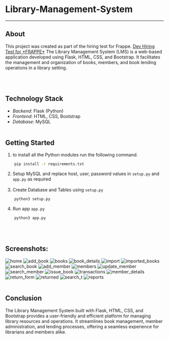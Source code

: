 # Library-Management-System
<hr>

## About
    
<p> This project was created as part of the hiring test for Frappe. <a href='https://frappe.io/dev-hiring-test'>Dev Hiring Test for *FRAPPE*</a>
    The Library Management System (LMS) is a web-based application developed using Flask, HTML, CSS, and Bootstrap. It facilitates the management and organization of books, members, and book lending operations in a library setting.</p><br><br>


## Technology Stack
- *Backend*: Flask (Python)
- *Frontend*: HTML, CSS, Bootstrap
- *Database*: MySQL<br><br>

## Getting Started
1. to install all the Python modules run the following command.
```bash
    pip install -r requirements.txt
```

2. Setup MySQL and replace host, user, password values in `setup.py` and `app.py` as required </br></br>
3. Create Database and Tables using `setup.py`
```bash
    python3 setup.py
```
4. Run app `app.py`
```bash
    python3 app.py
```
<br><br>

## **Screenshots:**

![home](https://github.com/khushi8112/LMS/assets/142375893/cd39b46a-2c59-4394-9219-4ffbc5924aac)
![add_book](https://github.com/khushi8112/LMS/assets/142375893/c6c4a58c-9a50-41c6-83a2-cbb5d89d3f0d)
![books](https://github.com/khushi8112/LMS/assets/142375893/56a71d68-8baf-4336-aa09-ad2c27df42af)
![book_details](https://github.com/khushi8112/LMS/assets/142375893/796ee185-2bda-42ba-85a2-4e562bafe510)
![import](https://github.com/khushi8112/LMS/assets/142375893/da3c9cff-59ea-4ae6-beb0-bc8baa4e5829)
![imported_books](https://github.com/khushi8112/LMS/assets/142375893/f839aa92-0e27-45b1-aa71-1a3d0bd86dd5)
![search_book](https://github.com/khushi8112/LMS/assets/142375893/20799799-0377-4a20-bbf4-6d9697f5bd97)
![add_member](https://github.com/khushi8112/LMS/assets/142375893/86cb3a34-7e13-4cf5-81a6-ff7f3e4deb9e)
![members](https://github.com/khushi8112/LMS/assets/142375893/b51d154e-7582-407e-a51e-d35046f6a92d)
![update_member](https://github.com/khushi8112/LMS/assets/142375893/54ffd7cd-a019-43e8-9712-cf2de614482d)
![search_member](https://github.com/khushi8112/LMS/assets/142375893/b6c3ac64-e0e8-4d5b-90df-24914da418a5)
![issue_book](https://github.com/khushi8112/LMS/assets/142375893/b7f1d88f-e081-483f-839d-b3f31e804188)
![transactions](https://github.com/khushi8112/LMS/assets/142375893/57739154-42d4-4567-805c-7af58ebf0129)
![member_details](https://github.com/khushi8112/LMS/assets/142375893/024ffd92-872c-4769-bbe0-bf018316609c)
![return_form](https://github.com/khushi8112/LMS/assets/142375893/936312e6-c02e-4f94-84ab-fc7375566caa)
![returned](https://github.com/khushi8112/LMS/assets/142375893/7c282c73-743e-49c4-b384-037950403dcf)
![search_t](https://github.com/khushi8112/LMS/assets/142375893/5886d220-7264-4703-8673-862e04d47fbc)
![reports](https://github.com/khushi8112/LMS/assets/142375893/6ae270a0-dbc1-4fdc-8e26-4410ec4e10a4)
<br><br>





## Conclusion
The Library Management System built with Flask, HTML, CSS, and Bootstrap provides a user-friendly and efficient platform for managing library resources and operations. It streamlines book management, member administration, and lending processes, offering a seamless experience for librarians and members alike.
